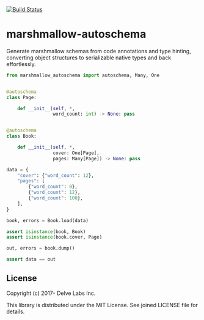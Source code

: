 [![Build Status](https://travis-ci.org/delvelabs/marshmallow-autoschema.svg?branch=master)](https://travis-ci.org/delvelabs/marshmallow-autoschema)

# marshmallow-autoschema

Generate marshmallow schemas from code annotations and type hinting, converting
object structures to serializable native types and back effortlessly.


```python
from marshmallow_autoschema import autoschema, Many, One


@autoschema
class Page:

    def __init__(self, *,
                 word_count: int) -> None: pass


@autoschema
class Book:

    def __init__(self, *,
                 cover: One[Page],
                 pages: Many[Page]) -> None: pass

data = {
    "cover": {"word_count": 12},
    "pages": [
        {"word_count": 0},
        {"word_count": 12},
        {"word_count": 100},
    ],
}

book, errors = Book.load(data)

assert isinstance(book, Book)
assert isinstance(book.cover, Page)

out, errors = book.dump()

assert data == out
```

## License

Copyright (c) 2017- Delve Labs Inc.

This library is distributed under the MIT License. See joined LICENSE file for details.

